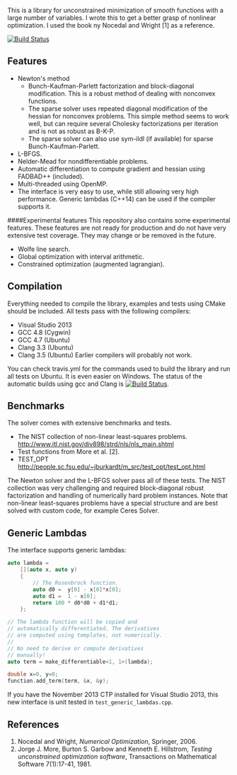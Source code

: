 This is a library for unconstrained minimization of smooth functions with a large number of variables. I wrote this to get a better grasp of nonlinear optimization. I used the book ny Nocedal and Wright [1] as a reference.

[![Build Status](https://travis-ci.org/PetterS/spii.png)](https://travis-ci.org/PetterS/spii)

Features
--------
* Newton's method 
    * Bunch-Kaufman-Parlett factorization and block-diagonal modification. This is a robust method of dealing with nonconvex functions.
    * The sparse solver uses repeated diagonal modification of the hessian for nonconvex problems. This simple method seems to work well, but can require several Cholesky factorizations per iteration and is not as robust as B-K-P.
    * The sparse solver can also use sym-ildl (if available) for sparse Bunch-Kaufman-Parlett.
* L-BFGS.
* Nelder-Mead for nondifferentiable problems.
* Automatic differentiation to compute gradient and hessian using FADBAD++ (included).
* Multi-threaded using OpenMP.
* The interface is very easy to use, while still allowing very high performance. Generic lambdas (C++14) can be used if the compiler supports it.

####Experimental features
This repository also contains some experimental features. These features are not ready for production and do not have very extensive test coverage. They may change or be removed in the future.
* Wolfe line search.
* Global optimization with interval arithmetic.
* Constrained optimization (augmented lagrangian).

Compilation
-----------
Everything needed to compile the library, examples and tests using CMake should be included.
All tests pass with the following compilers:
* Visual Studio 2013
* GCC 4.8 (Cygwin)
* GCC 4.7 (Ubuntu)
* Clang 3.3 (Ubuntu)
* Clang 3.5 (Ubuntu)
Earlier compilers will probably not work.

You can check travis.yml for the commands used to build the library and run all tests on Ubuntu.
It is even easier on Windows. The status of the automatic builds using gcc and Clang is [![Build Status](https://travis-ci.org/PetterS/spii.png)](https://travis-ci.org/PetterS/spii).


Benchmarks
----------
The solver comes with extensive benchmarks and tests.

* The NIST collection of non-linear least-squares problems. http://www.itl.nist.gov/div898/strd/nls/nls_main.shtml
* Test functions from More et al. [2].
* TEST_OPT http://people.sc.fsu.edu/~jburkardt/m_src/test_opt/test_opt.html

The Newton solver and the L-BFGS solver pass all of these tests. The NIST collection was very challenging and required block-diagonal robust factorization and handling of numerically hard problem instances. Note that non-linear least-squares problems have a special structure and are best solved with custom code, for example Ceres Solver.

Generic Lambdas
---------------
The interface supports generic lambdas:

``` C++
auto lambda =
	[](auto x, auto y)
	{
		// The Rosenbrock function.
		auto d0 =  y[0] - x[0]*x[0];
		auto d1 =  1 - x[0];
		return 100 * d0*d0 + d1*d1;
	};

// The lambda function will be copied and
// automatically differentiated. The derivatives
// are computed using templates, not numerically.
//
// No need to derive or compute derivatives
// manually!
auto term = make_differentiable<1, 1>(lambda);

double x=0, y=0;
function.add_term(term, &x, &y);
```
If you have the November 2013 CTP installed for Visual Studio 2013, this new interface is unit tested in `test_generic_lambdas.cpp`.

References
----------
1. Nocedal and Wright, *Numerical Optimization*, Springer, 2006.
2. Jorge J. More, Burton S. Garbow and Kenneth E. Hillstrom, *Testing unconstrained optimization software*, Transactions on Mathematical Software 7(1):17-41, 1981.
